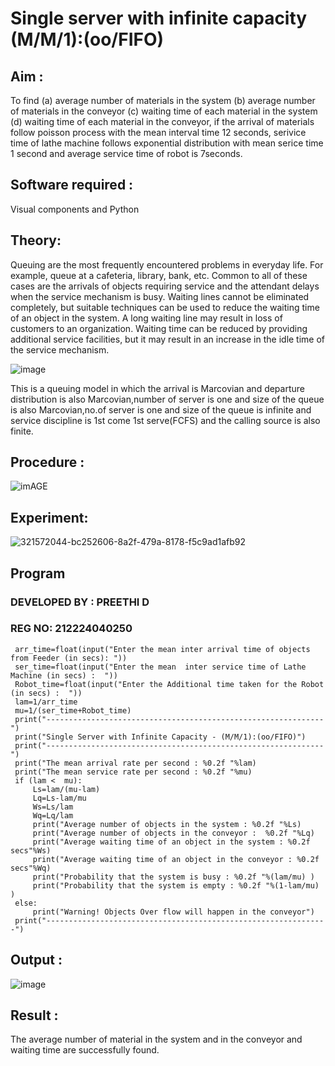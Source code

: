 # Single server with infinite capacity (M/M/1):(oo/FIFO)
## Aim :
To find (a) average number of materials in the system (b) average number of materials in the conveyor (c) waiting time of each material in the system (d) waiting time of each material in the conveyor, if the arrival  of materials follow poisson process with the mean interval time 12 seconds, serivice time of lathe machine follows exponential distribution with mean serice time 1 second and average service time of robot is 7seconds.

## Software required :
Visual components and Python

## Theory:
Queuing are the most frequently encountered problems in everyday life. For example, queue at a cafeteria, library, bank, etc. Common to all of these cases are the arrivals of objects requiring service and the attendant delays when the service mechanism is busy. Waiting lines cannot be eliminated completely, but suitable techniques can be used to reduce the waiting time of an object in the system. A long waiting line may result in loss of customers to an organization. Waiting time can be reduced by providing additional service facilities, but it may result in an increase in the idle time of the service mechanism.

![image](1.png)

This is a queuing model in which the arrival is Marcovian and departure distribution is also Marcovian,number of server is one and size of the queue is also Marcovian,no.of server is one and size of the queue is infinite and service discipline is 1st come 1st serve(FCFS) and the calling source is also finite.

## Procedure :

![imAGE](2.png)



## Experiment:
![321572044-bc252606-8a2f-479a-8178-f5c9ad1afb92](https://github.com/user-attachments/assets/84ea137b-06d4-40cd-826a-aac22c5e1f71)


 
## Program
### DEVELOPED BY : PREETHI D
### REG NO: 212224040250
```
 arr_time=float(input("Enter the mean inter arrival time of objects from Feeder (in secs): "))
 ser_time=float(input("Enter the mean  inter service time of Lathe Machine (in secs) :  "))
 Robot_time=float(input("Enter the Additional time taken for the Robot (in secs) :  "))
 lam=1/arr_time
 mu=1/(ser_time+Robot_time)
 print("--------------------------------------------------------------")
 print("Single Server with Infinite Capacity - (M/M/1):(oo/FIFO)")
 print("--------------------------------------------------------------")
 print("The mean arrival rate per second : %0.2f "%lam)
 print("The mean service rate per second : %0.2f "%mu)
 if (lam <  mu):
     Ls=lam/(mu-lam)
     Lq=Ls-lam/mu
     Ws=Ls/lam
     Wq=Lq/lam
     print("Average number of objects in the system : %0.2f "%Ls)
     print("Average number of objects in the conveyor :  %0.2f "%Lq)
     print("Average waiting time of an object in the system : %0.2f secs"%Ws)
     print("Average waiting time of an object in the conveyor : %0.2f secs"%Wq)
     print("Probability that the system is busy : %0.2f "%(lam/mu) )
     print("Probability that the system is empty : %0.2f "%(1-lam/mu) )
 else:
     print("Warning! Objects Over flow will happen in the conveyor")
 print("---------------------------------------------------------------")
```

## Output :
![image](https://github.com/user-attachments/assets/4488cdbd-48dc-41cc-83a4-cbd99d326300)

## Result :
The average number of material in the system and in the conveyor and waiting time are successfully found.


